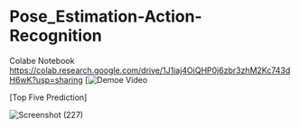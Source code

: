 # Pose_Estimation-Action-Recognition
Colabe Notebook https://colab.research.google.com/drive/1J1iaj4OiQHP0j6zbr3zhM2Kc743dH6wK?usp=sharing
[![Demoe Video](https://www.loom.com/share/02f67ddc48094113a836c73585424fa4?sid=b388708c-bcbc-4803-bf2a-3b2d57b03baf)




[Top Five Prediction]

![Screenshot (227)](https://github.com/bhushanbkt/Pose_Estimation-Action-Recognition/assets/91175596/e70cffd8-dae5-4a60-8428-26c47edcd784)




